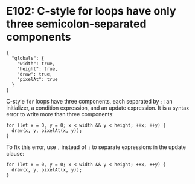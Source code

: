 # E102: C-style for loops have only three semicolon-separated components

```config-for-examples
{
  "globals": {
    "width": true,
    "height": true,
    "draw": true,
    "pixelAt": true
  }
}
```

C-style `for` loops have three components, each separated by `;`: an
initializer, a condition expression, and an update expression. It is a syntax
error to write more than three components:

    for (let x = 0, y = 0; x < width && y < height; ++x; ++y) {
      draw(x, y, pixelAt(x, y));
    }

To fix this error, use `,` instead of `;` to separate expressions in the update
clause:

    for (let x = 0, y = 0; x < width && y < height; ++x, ++y) {
      draw(x, y, pixelAt(x, y));
    }
